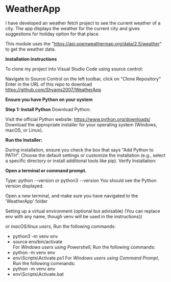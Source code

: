 # WeatherApp
I have developed an weather fetch project to see the current weather of a city. The app displays the weather for the current city and gives suggestions for holiday option for that place.

This module uses the "https://api.openweathermap.org/data/2.5/weather" to get the weather data.

**Installation instructions**

To clone my project into Visual Studio Code using source control:

Navigate to Source Control on the left toolbar, click on "Clone Repository"
Enter in the URL of this repo to download https://github.com/Shyams2007/WeatherApp


**Ensure you have Python on your system**

**Step 1: Install Python**
Download Python:

Visit the official Python website: https://www.python.org/downloads/
Download the appropriate installer for your operating system (Windows, macOS, or Linux).

**Run the Installer:**

During installation, ensure you check the box that says "Add Python to PATH".
Choose the default settings or customize the installation (e.g., select a specific directory or install additional tools like pip).
Verify Installation:

**Open a terminal or command prompt.**

Type: python --version or python3 --version
You should see the Python version displayed.

Open a new terminal, and make sure you have navigated to the 'WeatherApp' folder

Setting up a virtual environment (optional but advisable) (You can replace env with any name, though venv will be used in the instructions})

or _macOS/linux users_, Run the following commands:
   -   python3 -m venv env 
   -   source env/bin/activate\
For _Windows users using Powershell_, Run the following commands:
   -   python -m venv env 
   -   env\Scripts\Activate.ps1
For _Windows users using Command Prompt_, Run the following commands:
   -   python -m venv env
   -   env\Scripts\Activate.bat
